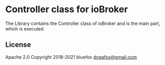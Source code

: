 # Controller class for ioBroker
The Library contains the Controller class of ioBroker and is the main part, which is executed.

## License
Apache 2.0
Copyright 2018-2021 bluefox <dogafox@gmail.com>  
